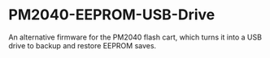 # PM2040-EEPROM-USB-Drive
An alternative firmware for the PM2040 flash cart, which turns it into a USB drive to backup and restore EEPROM saves.
